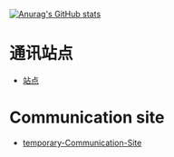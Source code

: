 [![Anurag's GitHub stats](https://github-readme-stats.vercel.app/api?username=1596944197)](https://github.com/anuraghazra/github-readme-stats)

# 通讯站点 
- [站点](http://43.136.58.73)

# Communication site
- [temporary-Communication-Site](http://43.136.58.73)
